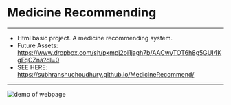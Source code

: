 # Medicine Recommending
___________________________

- Html basic project. A medicine recommending system.
- Future Assets: https://www.dropbox.com/sh/pxmpj2oi1jagh7b/AACwyTOT6h8g5GUI4KgFqCZna?dl=0
- SEE HERE: https://subhranshuchoudhury.github.io/MedicineRecommend/

__________________________
![demo of webpage](https://user-images.githubusercontent.com/63858190/152561855-0d43a832-9d96-40ca-9f5b-480237f925ed.png)
